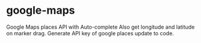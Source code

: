 # google-maps
Google Maps places API with Auto-complete
Also get longitude and latitude on marker drag.
Generate API key of google places update to code.
